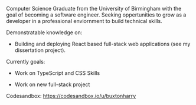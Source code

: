 Computer Science Graduate from the University of Birmingham with the goal of becoming a software engineer. Seeking oppertunities to grow as a developer in a professional enviornment to build technical skills.


Demonstratable knowledge on: 

- Building and deploying React based full-stack web applications (see my dissertation project).

Currently goals: 

- Work on TypeScript and CSS Skills

- Work on new full-stack project


Codesandbox: https://codesandbox.io/u/buxtonharry
